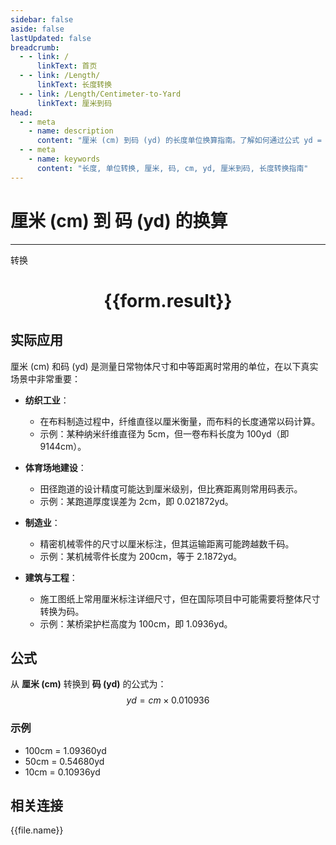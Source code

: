 ```yaml
---
sidebar: false
aside: false
lastUpdated: false
breadcrumb:
  - - link: /
      linkText: 首页
  - - link: /Length/
      linkText: 长度转换
  - - link: /Length/Centimeter-to-Yard
      linkText: 厘米到码
head:
  - - meta
    - name: description
      content: "厘米 (cm) 到码 (yd) 的长度单位换算指南。了解如何通过公式 yd = cm × 0.010936 转换为码。"
  - - meta
    - name: keywords
      content: "长度, 单位转换, 厘米, 码, cm, yd, 厘米到码, 长度转换指南"
---
```

# 厘米 (cm) 到 码 (yd) 的换算
---
<script setup>
import { onMounted, reactive, inject, ref } from 'vue'
import { NButton, NForm, NFormItem, NInput, NInputNumber, NSelect, NCard, useMessage,NGrid ,NGi } from 'naive-ui'
import { defineClientComponent } from 'vitepress'
import { Length } from '../../files';

const convert = inject('convert')

const form = reactive({
  number: null,
  result: '',
})

const convertHandler = () => {
  if (form.number !== null && !isNaN(form.number)) {
    const convertedValue = parseFloat(form.number) * 0.010936
    form.result = `${form.number}cm = ${convertedValue.toFixed(5)}yd`
  } else {
    form.result = '请输入有效的数值。'
  }
}
</script>

<n-form size="large" :model="form">
  <n-form-item label="厘米 (cm)">
    <n-input-number v-model:value="form.number" placeholder="输入厘米" style="width: 100%" />
  </n-form-item>
  <n-form-item>
    <n-button type="primary" @click="convertHandler" block>转换</n-button>
  </n-form-item>
</n-form>

<n-card  embedded :bordered="false" hoverable>
  <div  style="text-align:center">
    <h1>{{form.result}}</h1>
  </div>
</n-card>

## 实际应用

厘米 (cm) 和码 (yd) 是测量日常物体尺寸和中等距离时常用的单位，在以下真实场景中非常重要：

- **纺织工业**：
  - 在布料制造过程中，纤维直径以厘米衡量，而布料的长度通常以码计算。
  - 示例：某种纳米纤维直径为 5cm，但一卷布料长度为 100yd（即 9144cm）。

- **体育场地建设**：
  - 田径跑道的设计精度可能达到厘米级别，但比赛距离则常用码表示。
  - 示例：某跑道厚度误差为 2cm，即 0.021872yd。

- **制造业**：
  - 精密机械零件的尺寸以厘米标注，但其运输距离可能跨越数千码。
  - 示例：某机械零件长度为 200cm，等于 2.1872yd。

- **建筑与工程**：
  - 施工图纸上常用厘米标注详细尺寸，但在国际项目中可能需要将整体尺寸转换为码。
  - 示例：某桥梁护栏高度为 100cm，即 1.0936yd。

## 公式

从 **厘米 (cm)** 转换到 **码 (yd)** 的公式为：
$$ yd = cm \times 0.010936 $$

### 示例
- 100cm = 1.09360yd
- 50cm = 0.54680yd
- 10cm = 0.10936yd

## 相关连接
<n-grid x-gap="12" :cols="4">
  <n-gi v-for="(file, index) in Length" :key="index">
    <n-button
      text
      tag="a"
      :href="file.path"
      type="primary"
    >
      {{file.name}}
    </n-button>
  </n-gi>
</n-grid>